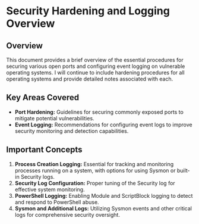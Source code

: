 # Security Hardening and Logging Overview

## Overview

This document provides a brief overview of the essential procedures for securing various open ports and configuring event logging on vulnerable operating systems. I will continue to include hardening procedures for all operating systems and provide detailed notes associated with each.

## Key Areas Covered

- **Port Hardening:** Guidelines for securing commonly exposed ports to mitigate potential vulnerabilities.
- **Event Logging:** Recommendations for configuring event logs to improve security monitoring and detection capabilities.

## Important Concepts

1. **Process Creation Logging:** Essential for tracking and monitoring processes running on a system, with options for using Sysmon or built-in Security logs.
2. **Security Log Configuration:** Proper tuning of the Security log for effective system monitoring.
3. **PowerShell Logging:** Enabling Module and ScriptBlock logging to detect and respond to PowerShell abuse.
4. **Sysmon and Additional Logs:** Utilizing Sysmon events and other critical logs for comprehensive security oversight.

